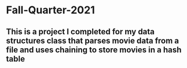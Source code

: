 # Fall-Quarter-2021
## This is a project I completed for my data structures class that parses movie data from a file and uses chaining to store movies in a hash table
